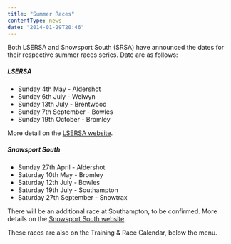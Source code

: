 ```yaml
---
title: "Summer Races"
contentType: news
date: "2014-01-29T20:46"
---
```


Both LSERSA and Snowsport South (SRSA) have announced the dates for their respective summer races
series. Date are as follows:

##### LSERSA
* Sunday 4th May - Aldershot
* Sunday 6th July - Welwyn
* Sunday 13th July - Brentwood
* Sunday 7th September - Bowles
* Sunday 19th October - Bromley

More detail on the [LSERSA website](http://www.lsersa.org/races14/index.html).

##### Snowsport South
* Sunday 27th April - Aldershot
* Saturday 10th May - Bromley
* Saturday 12th July - Bowles
* Saturday 19th July - Southampton
* Saturday 27th September - Snowtrax

There will be an additional race at Southampton, to be confirmed. More details on
the [Snowsport South website](http://www.srsa.org.uk/articles/racing#246).

These races are also on the Training & Race Calendar, below the menu.
